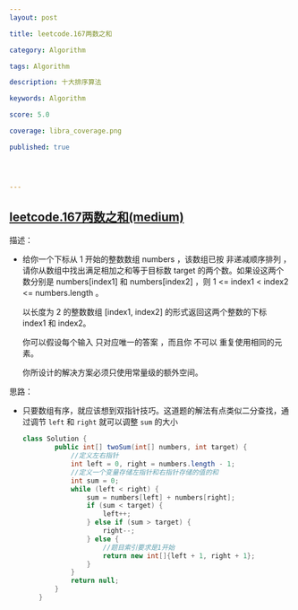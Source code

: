 ```yaml
---
layout: post

title: leetcode.167两数之和

category: Algorithm

tags: Algorithm

description: 十大排序算法

keywords: Algorithm

score: 5.0

coverage: libra_coverage.png

published: true




---
```


##  [leetcode.167两数之和(medium)](https://leetcode.cn/problems/two-sum-ii-input-array-is-sorted/)

描述：

- 给你一个下标从 1 开始的整数数组 numbers ，该数组已按 非递减顺序排列  ，请你从数组中找出满足相加之和等于目标数 target 的两个数。如果设这两个数分别是 numbers[index1] 和 numbers[index2] ，则 1 <= index1 < index2 <= numbers.length 。

  以长度为 2 的整数数组 [index1, index2] 的形式返回这两个整数的下标 index1 和 index2。

  你可以假设每个输入 只对应唯一的答案 ，而且你 不可以 重复使用相同的元素。

  你所设计的解决方案必须只使用常量级的额外空间。

思路：

- 只要数组有序，就应该想到双指针技巧。这道题的解法有点类似二分查找，通过调节 `left` 和 `right` 就可以调整 `sum` 的大小

  ```java
  class Solution {
          public int[] twoSum(int[] numbers, int target) {
              //定义左右指针
              int left = 0, right = numbers.length - 1;
              //定义一个变量存储左指针和右指针存储的值的和
              int sum = 0;
              while (left < right) {
                  sum = numbers[left] + numbers[right];
                  if (sum < target) {
                      left++;
                  } else if (sum > target) {
                      right--;
                  } else {
                      //题目索引要求是1开始
                      return new int[]{left + 1, right + 1};
                  }
              }
              return null;
          }
      }
  ```

  